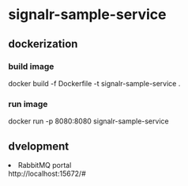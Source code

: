 # signalr-sample-service

## dockerization

### build image

docker build -f Dockerfile -t signalr-sample-service .

### run image

docker run -p 8080:8080 signalr-sample-service 

## dvelopment

<li>RabbitMQ portal</li>
http://localhost:15672/#